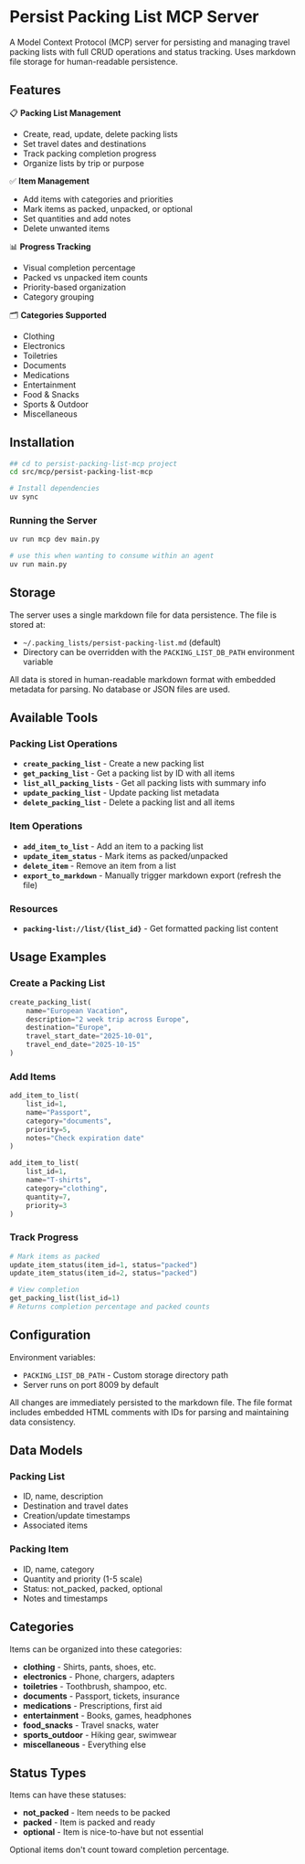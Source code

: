 # Persist Packing List MCP Server

A Model Context Protocol (MCP) server for persisting and managing travel packing lists with full CRUD operations and status tracking. Uses markdown file storage for human-readable persistence.

## Features

📋 **Packing List Management**
- Create, read, update, delete packing lists
- Set travel dates and destinations
- Track packing completion progress
- Organize lists by trip or purpose

✅ **Item Management**
- Add items with categories and priorities
- Mark items as packed, unpacked, or optional
- Set quantities and add notes
- Delete unwanted items

📊 **Progress Tracking**
- Visual completion percentage
- Packed vs unpacked item counts
- Priority-based organization
- Category grouping

🗂️ **Categories Supported**
- Clothing
- Electronics
- Toiletries
- Documents
- Medications
- Entertainment
- Food & Snacks
- Sports & Outdoor
- Miscellaneous

## Installation

```bash
## cd to persist-packing-list-mcp project
cd src/mcp/persist-packing-list-mcp
```

```bash
# Install dependencies
uv sync
```

### Running the Server

```bash
uv run mcp dev main.py
```

```bash
# use this when wanting to consume within an agent
uv run main.py
```

## Storage

The server uses a single markdown file for data persistence. The file is stored at:
- `~/.packing_lists/persist-packing-list.md` (default)
- Directory can be overridden with the `PACKING_LIST_DB_PATH` environment variable

All data is stored in human-readable markdown format with embedded metadata for parsing. No database or JSON files are used.

## Available Tools

### Packing List Operations

- **`create_packing_list`** - Create a new packing list
- **`get_packing_list`** - Get a packing list by ID with all items
- **`list_all_packing_lists`** - Get all packing lists with summary info
- **`update_packing_list`** - Update packing list metadata
- **`delete_packing_list`** - Delete a packing list and all items

### Item Operations

- **`add_item_to_list`** - Add an item to a packing list
- **`update_item_status`** - Mark items as packed/unpacked
- **`delete_item`** - Remove an item from a list
- **`export_to_markdown`** - Manually trigger markdown export (refresh the file)

### Resources

- **`packing-list://list/{list_id}`** - Get formatted packing list content

## Usage Examples

### Create a Packing List

```python
create_packing_list(
    name="European Vacation",
    description="2 week trip across Europe",
    destination="Europe",
    travel_start_date="2025-10-01",
    travel_end_date="2025-10-15"
)
```

### Add Items

```python
add_item_to_list(
    list_id=1,
    name="Passport",
    category="documents",
    priority=5,
    notes="Check expiration date"
)

add_item_to_list(
    list_id=1,
    name="T-shirts",
    category="clothing",
    quantity=7,
    priority=3
)
```

### Track Progress

```python
# Mark items as packed
update_item_status(item_id=1, status="packed")
update_item_status(item_id=2, status="packed")

# View completion
get_packing_list(list_id=1)
# Returns completion percentage and packed counts
```

## Configuration

Environment variables:
- `PACKING_LIST_DB_PATH` - Custom storage directory path
- Server runs on port 8009 by default

All changes are immediately persisted to the markdown file. The file format includes embedded HTML comments with IDs for parsing and maintaining data consistency.

## Data Models

### Packing List
- ID, name, description
- Destination and travel dates
- Creation/update timestamps
- Associated items

### Packing Item
- ID, name, category
- Quantity and priority (1-5 scale)
- Status: not_packed, packed, optional
- Notes and timestamps

## Categories

Items can be organized into these categories:
- **clothing** - Shirts, pants, shoes, etc.
- **electronics** - Phone, chargers, adapters
- **toiletries** - Toothbrush, shampoo, etc.
- **documents** - Passport, tickets, insurance
- **medications** - Prescriptions, first aid
- **entertainment** - Books, games, headphones
- **food_snacks** - Travel snacks, water
- **sports_outdoor** - Hiking gear, swimwear
- **miscellaneous** - Everything else

## Status Types

Items can have these statuses:
- **not_packed** - Item needs to be packed
- **packed** - Item is packed and ready
- **optional** - Item is nice-to-have but not essential

Optional items don't count toward completion percentage.